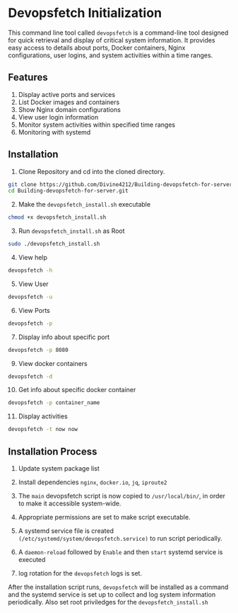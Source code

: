 # Devopsfetch Initialization

This command line tool called `devopsfetch` is a command-line tool designed for quick retrieval and display of critical system information. It provides easy access to details about ports, Docker containers, Nginx configurations, user logins, and system activities within a time ranges.

## Features
1. Display active ports and services
2. List Docker images and containers
3. Show Nginx domain configurations
4. View user login information
5. Monitor system activities within specified time ranges
6. Monitoring with systemd

## Installation

1. Clone Repository and cd into the cloned directory.
``` bash
git clone https://github.com/Divine4212/Building-devopsfetch-for-server.git
cd Building-devopsfetch-for-server.git
```

2. Make the `devopsfetch_install.sh` executable
```bash
chmod +x devopsfetch_install.sh
```

3. Run `devopsfetch_install.sh` as Root
```bash
sudo ./devopsfetch_install.sh
```
4. View help
```bash
devopsfetch -h
```
5. View User
```bash
devopsfetch -u
```
6. View Ports
```bash
devopsfetch -p
```
7. Display info about specific port
```bash
devopsfetch -p 8080
``` 
9. View docker containers
```bash
devopsfetch -d
```
10. Get info about specific docker container
```bash
devopsfetch -p container_name
```
11. Display activities
```bash
devopsfetch -t now now
```

## Installation Process

1. Update system package list

2. Install dependencies
`nginx`, `docker.io`, `jq`, `iproute2`

4. The `main` devopsfetch script is now copied to `/usr/local/bin/`, in order to make it accessible system-wide.

5. Appropriate permissions are set to make script executable.

6. A systemd service file is created `(/etc/systemd/system/devopsfetch.service)` to run script periodically.

7. A `daemon-reload` followed by `Enable` and then `start` systemd service is executed

8. log rotation for the `devopsfetch` logs is set.

After the installation script runs, `devopsfetch` will be installed as a command and the systemd service is set up to collect and log system information periodically. Also set root priviledges for the `devopsfetch_install.sh`
